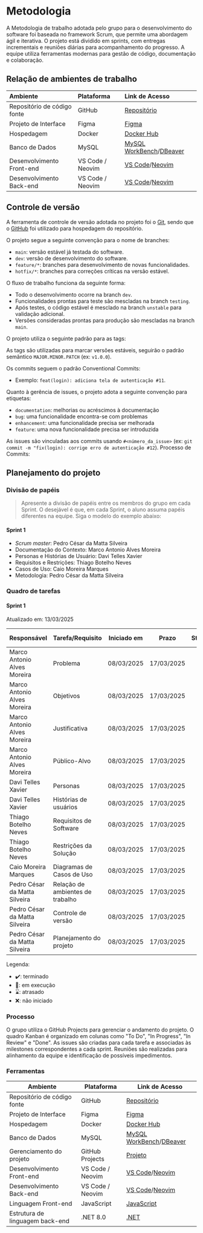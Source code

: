 
# Metodologia

A Metodologia de trabalho adotada pelo grupo para o desenvolvimento do software foi baseada no framework Scrum, que permite uma abordagem ágil e iterativa. O projeto está dividido em sprints, com entregas incrementais e reuniões diárias para acompanhamento do progresso. A equipe utiliza ferramentas modernas para gestão de código, documentação e colaboração.

## Relação de ambientes de trabalho

| Ambiente                     | Plataforma        | Link de Acesso |
| :----                        | :----             | :----          |
| Repositório de código fonte  | GitHub            | [Repositório](https://github.com/ICEI-PUC-Minas-PBE-ADS-SI/2025-1-p3-tidai-ineficienciaemgestaoanalogica)  |
| Projeto de Interface         | Figma             | [Figma](https://www.figma.com/)  |
| Hospedagem                   | Docker            | [Docker Hub](https://hub.docker.com/)  |
| Banco de Dados               | MySQL             | [MySQL WorkBench](https://www.mysql.com/products/workbench/)/[DBeaver](https://dbeaver.io/)  |
| Desenvolvimento Front-end    | VS Code / Neovim  | [VS Code](https://code.visualstudio.com/)/[Neovim](https://neovim.io/)  |
| Desenvolvimento Back-end     | VS Code / Neovim  | [VS Code](https://code.visualstudio.com/)/[Neovim](https://neovim.io/)  |

## Controle de versão

A ferramenta de controle de versão adotada no projeto foi o [Git](https://git-scm.com/), sendo que o [GitHub](https://github.com) foi utilizado para hospedagem do repositório.

O projeto segue a seguinte convenção para o nome de branches:

- `main`: versão estável já testada do software.
- `dev`: versão de desenvolvimento do software.
- `feature/*`: branches para desenvolvimento de novas funcionalidades.
- `hotfix/*`: branches para correções críticas na versão estável.

O fluxo de trabalho funciona da seguinte forma:

- Todo o desenvolvimento ocorre na branch `dev`.
- Funcionalidades prontas para teste são mescladas na branch `testing`.
- Após testes, o código estável é mesclado na branch `unstable` para validação adicional.
- Versões consideradas prontas para produção são mescladas na branch `main`.

O projeto utiliza o seguinte padrão para as tags:

As tags são utilizadas para marcar versões estáveis, seguirão o padrão semântico `MAJOR.MINOR.PATCH` (ex: `v1.0.0`).

Os commits seguem o padrão Conventional Commits:

- Exemplo: `feat(login): adiciona tela de autenticação #11`.

Quanto à gerência de issues, o projeto adota a seguinte convenção para etiquetas:

- `documentation`: melhorias ou acréscimos à documentação
- `bug`: uma funcionalidade encontra-se com problemas
- `enhancement`: uma funcionalidade precisa ser melhorada
- `feature`: uma nova funcionalidade precisa ser introduzida

As issues são vinculadas aos commits usando `#<número_da_issue>` (ex: `git commit -m "fix(login): corrige erro de autenticação #12`).
Processo de Commits:

## Planejamento do projeto

###  Divisão de papéis

> Apresente a divisão de papéis entre os membros do grupo em cada Sprint. O desejável é que, em cada Sprint, o aluno assuma papéis diferentes na equipe. Siga o modelo do exemplo abaixo:

#### Sprint 1
- _Scrum master_: Pedro César da Matta Silveira
- Documentação do Contexto: Marco Antonio Alves Moreira
- Personas e Histórias de Usuário: Davi Telles Xavier
- Requisitos e Restrições: Thiago Botelho Neves 
- Casos de Uso: Caio Moreira Marques 
- Metodologia: Pedro César da Matta Silveira 

###  Quadro de tarefas

#### Sprint 1

Atualizado em: 13/03/2025

| Responsável                    | Tarefa/Requisito                  | Iniciado em | Prazo      | Status | Terminado em |
| :----                          | :----                             | :----:      | :----:     | :----: | :----:       |
| Marco Antonio Alves Moreira    | Problema                          | 08/03/2025  | 17/03/2025 | 📝     |              |
| Marco Antonio Alves Moreira    | Objetivos                         | 08/03/2025  | 17/03/2025 | 📝     |              |
| Marco Antonio Alves Moreira    | Justificativa                     | 08/03/2025  | 17/03/2025 | 📝     |              |
| Marco Antonio Alves Moreira    | Público-Alvo                      | 08/03/2025  | 17/03/2025 | 📝     |              |
| Davi Telles Xavier             | Personas                          | 08/03/2025  | 17/03/2025 | 📝     |              |
| Davi Telles Xavier             | Histórias de usuários             | 08/03/2025  | 17/03/2025 | 📝     |              |
| Thiago Botelho Neves           | Requisitos de Software            | 08/03/2025  | 17/03/2025 | 📝     |              |
| Thiago Botelho Neves           | Restrições da Solução             | 08/03/2025  | 17/03/2025 | 📝     |              |
| Caio Moreira Marques           | Diagramas de Casos de Uso         | 08/03/2025  | 17/03/2025 | 📝     |              |
| Pedro César da Matta Silveira  | Relação de ambientes de trabalho  | 08/03/2025  | 17/03/2025 | ✔️     | 13/03/2025   |
| Pedro César da Matta Silveira  | Controle de versão                | 08/03/2025  | 17/03/2025 | ✔️     | 13/03/2025   |
| Pedro César da Matta Silveira  | Planejamento do projeto           | 08/03/2025  | 17/03/2025 | ✔️     | 13/03/2025   |

Legenda:
- ✔️: terminado
- 📝: em execução
- ⌛: atrasado
- ❌: não iniciado

### Processo

O grupo utiliza o GitHub Projects para gerenciar o andamento do projeto. O quadro Kanban é organizado em colunas como "To Do", "In Progress", "In Review" e "Done". As issues são criadas para cada tarefa e associadas às milestones correspondentes a cada sprint. Reuniões são realizadas para alinhamento da equipe e identificação de possíveis impedimentos.

### Ferramentas

| Ambiente                            | Plataforma                         | Link de Acesso                         |
|-------------------------------------|------------------------------------|----------------------------------------|
| Repositório de código fonte         | GitHub                             | [Repositório](https://github.com/ICEI-PUC-Minas-PBE-ADS-SI/2025-1-p3-tidai-ineficienciaemgestaoanalogica)  |
| Projeto de Interface                | Figma                              | [Figma](https://www.figma.com/)  |
| Hospedagem                          | Docker                             | [Docker Hub](https://hub.docker.com/)  |
| Banco de Dados                      | MySQL                              | [MySQL WorkBench](https://www.mysql.com/products/workbench/)/[DBeaver](https://dbeaver.io/)  |
| Gerenciamento do projeto            | GitHub Projects                    | [Projeto](https://github.com/orgs/ICEI-PUC-Minas-PBE-ADS-SI/projects/26/views/1) |
| Desenvolvimento Front-end           | VS Code / Neovim                   | [VS Code](https://code.visualstudio.com/)/[Neovim](https://neovim.io/)  |
| Desenvolvimento Back-end            | VS Code / Neovim                   | [VS Code](https://code.visualstudio.com/)/[Neovim](https://neovim.io/)  |
| Linguagem Front-end                 | JavaScript                         | [JavaScript](https://developer.mozilla.org/en-US/docs/Web/JavaScript)  |
| Estrutura de linguagem back-end     | .NET 8.0                           | [.NET](https://dotnet.microsoft.com/pt-br/)  |

